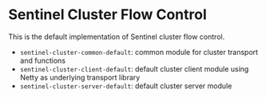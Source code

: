 # Sentinel Cluster Flow Control

This is the default implementation of Sentinel cluster flow control.

- `sentinel-cluster-common-default`: common module for cluster transport and functions
- `sentinel-cluster-client-default`: default cluster client module using Netty as underlying transport library
- `sentinel-cluster-server-default`: default cluster server module